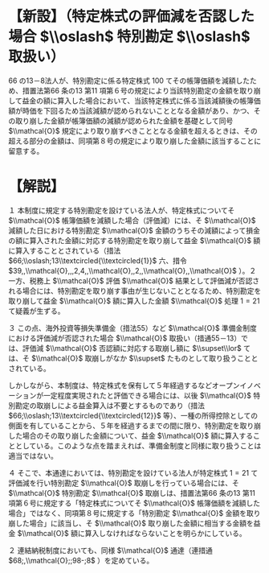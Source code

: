 # 【新設】（特定株式の評価減を否認した場合 $\\oslash$ 特別勘定 $\\oslash$ 取扱い）

66 の13－8法人が、特別勘定に係る特定株式 $100$ てその帳簿価額を減額したため、措置法第66 条の13 第11 項第６号の規定により当該特別勘定の金額を取り崩して益金の額に算入した場合において、当該特定株式に係る当該減額後の帳簿価額が時価を下回るため当該減額が認められないこととなる金額があり、かつ、その取り崩した金額が帳簿価額の減額が認められた金額を基礎として同号 $\\mathcal{O}$ 規定により取り崩すべきこととなる金額を超えるときは、その超える部分の金額は、同項第８号の規定により取り崩した金額に該当することに留意する。

# 【解説】

１ 本制度に規定する特別勘定を設けている法人が、特定株式についてそ $\\mathcal{O}$ 帳簿価額を減額した場合（評価減）には、そ $\\mathcal{O}$ 減額した日における特別勘定 $\\mathcal{O}$ 金額のうちその減額によって損金の額に算入された金額に対応する特別勘定を取り崩して益金 $\\mathcal{O}$ 額に算入することとされている（措法 $66;\\oslash;13\\textcircled{\\textcircled{1}}$ 六、措令 $39,,\\mathcal{O},,,2,4,,\\mathcal{O},,2,,\\mathcal{O},,\\mathcal{O}$ ）。２ 一方、税務上 $\\mathcal{O}$ 評価 $\\mathcal{O}$ 結果として評価減が否認される場合には、特別勘定を取り崩す事由が生じないこととなるため、特別勘定を取り崩して益金 $\\mathcal{O}$ 額に算入した金額 $\\mathcal{O}$ 処理 $1=21$ て疑義が生ずる。

３ この点、海外投資等損失準備金（措法55）など $\\mathcal{O}$ 準備金制度における評価減が否認された場合 $\\mathcal{O}$ 取扱い（措通55－13）では、評価減 $\\mathcal{O}$ 否認額に対応する取崩し額に $\\supset\\lor$ ては、そ $\\mathcal{O}$ 取崩しがなか $\\supset$ たものとして取り扱うこととされている。

しかしながら、本制度は、特定株式を保有して５年経過するなどオープンイノベーションが一定程度実現されたと評価できる場合には、以後 $\\mathcal{O}$ 特別勘定の取崩しによる益金算入は不要とするものであり（措法 $66;\\oslash;13\\textcircled{\\textcircled{12}}$ 等）、一種の所得控除としての側面を有していることから、５年を経過するまでの間に限り、特別勘定を取り崩した場合のその取り崩した金額について、益金 $\\mathcal{O}$ 額に算入することとしている。このような点を踏まえれば、準備金制度と同様に取り扱うことは適当ではない。

４ そこで、本通達においては、特別勘定を設けている法人が特定株式 $1=21$ て評価減を行い特別勘定 $\\mathcal{O}$ 取崩しを行っている場合には、そ $\\mathcal{O}$ 特別勘定 $\\mathcal{O}$ 取崩しは、措置法第66 条の13 第11 項第６号に規定する「特定株式についてそ $\\mathcal{O}$ 帳簿価額を減額した場合」ではなく、同項第８号に規定する「特別勘定 $\\mathcal{O}$ 金額を取り崩した場合」に該当し、そ $\\mathcal{O}$ 取り崩した金額に相当する金額を益金 $\\mathcal{O}$ 額に算入しなければならないことを明らかにしている。

２ 連結納税制度においても、同様 $\\mathcal{O}$ 通達（連措通 $68;,\\mathcal{O};;98-;8$ ）を定めている。